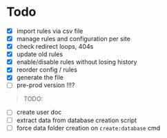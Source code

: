 # Todo


- [x] import rules via csv file  
- [x] manage rules and configuration per site  
- [x] check redirect loops, 404s  
- [x] update old rules  
- [x] enable/disable rules without losing history  
- [x] reorder config / rules  
- [x] generate the file  
- [ ] pre-prod version !!!?

> TODO:

- [ ] create user doc
- [ ] extract data from database creation script
- [ ] force data folder creation on `create:database` cmd
